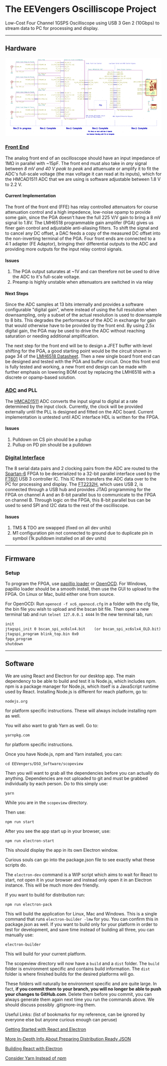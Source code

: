 # The EEVengers Oscilliscope Project
Low-Cost Four Channel 1GSPS Oscilliscope using USB 3 Gen 2 (10Gbps) to stream data to PC for processing and display.
___
## Hardware
![Picture](DSO_Hardware/Block_Diagram.png?raw=true "Block Diagram")

### [Front End](DSO_Hardware/FE)
The analog front end of an oscilloscope should have an input impedance of 1MΩ in parallel with ~15pF. The front end must also take in *any* signal between *8 mV and 40 V peak to peak* and attuenuate or amplify it to fit the ADC's full-scale voltage (the max voltage it can read at its inputs), which for the HMCAD1511 ADC that we are using is software adjustable between 1.8 V to 2.2 V.

#### Current Implementation
The front of the front end (FFE) has relay controlled attenuators for course attenuation control and a high impedence, low-noise opamp to provide some gain, since the PGA doesn't have the full 225 V/V gain to bring a 8 mV signal to 1.8V. The LMH6518 programmable gain amplifer (PGA) gives us finer gain control and adjustable anti-aliasing filters. To shift the signal and to cancel any DC offset, a DAC feeds a copy of the measured DC offset into the non-inverting terminal of the PGA. Four front ends are connected to a 4:1 adapter (FE Adaptor), bringing their differential outputs to the ADC and providing more outputs for the input relay control signals.

#### Issues
1. The PGA output saturates at ~1V and can therefore not be used to drive the ADC to it's full-scale voltage.
2. Preamp is highly unstable when attenuators are switched in via relay

#### Next Steps
Since the ADC samples at 13 bits internally and provides a software configurable "digital gain", where instead of using the full resolution when downsampling, only a subset of the actual resolution is used to downsample to 8 bits. This degrades the performance of the ADC in exchange for gain that would otherwise have to be provided by the front end. By using 2.5x digital gain, the PGA may be used to drive the ADC without reaching saturation or needing additional amplification.

The next step for the front end will be to design a JFET buffer with level shifting for the PGA, a good starting point would be the circuit shown in page 34 of the [LMH6518 Datasheet](http://www.ti.com/lit/ds/symlink/lmh6518.pdf). Then a new single board front end can be designed and tested with the PGA and buffer circuit. Once this front end is fully tested and working, a new front end design can be made with further emphasis on lowering BOM cost by replacing the LMH6518 with a discrete or opamp-based solution.

### [ADC](DSO_Hardware/ADC) and PLL
The [HMCAD1511](https://www.analog.com/media/en/technical-documentation/data-sheets/hmcad1511.pdf) ADC converts the input signal to digital at a rate determined by the input clock. Currently, the clock will be provided externally until the PLL is designed and fitted on the ADC board. Current implementation is untested until ADC interface HDL is written for the FPGA.

#### Issues
1. Pulldown on CS pin should be a pullup
2. Pullup on PD pin should be a pulldown

### [Digital Interface](DSO_Hardware/Digital_Interface)
The 8 serial data pairs and 2 clocking pairs from the ADC are routed to the [Spartan-6](https://www.xilinx.com/products/silicon-devices/fpga/spartan-6.html#documentation) FPGA to be deserialized to a 32-bit parallel interface used by the [FT601](https://www.ftdichip.com/Support/Documents/DataSheets/ICs/DS_FT600Q-FT601Q%20IC%20Datasheet.pdf) USB 3 controller IC. This IC then transfers the ADC data over to the PC for processing and display. The [FT2232H](https://www.ftdichip.com/Support/Documents/DataSheets/ICs/DS_FT2232H.pdf), which uses USB 2, is connected through a USB hub and provides JTAG programming for the FPGA on channel A and an 8-bit parallel bus to communicate to the FPGA on channel B. Through logic on the FPGA, this 8-bit parallel bus can be used to send SPI and I2C data to the rest of the oscilliscope.

#### Issues
1. TMS & TDO are swapped (fixed on all dev units)
2. M1 configuration pin not connected to ground due to duplicate pin in symbol (1k pulldown installed on all dev units)

___
## Firmware
### Setup
To program the FPGA, use [papillio loader](http://www.papilio.cc/index.php?n=Papilio.PapilioLoaderV2) or [OpenOCD](http://openocd.org/). For Windows, papillio loader should be a smooth install, then use the GUI to upload to the FPGA. On Linux or Mac, build either one from source.

For OpenOCD:
Run `openocd -f xc6_openocd.cfg` in a folder with the cfg file, the bin file you wish to upload and the bscan bit file.
Then open a new terminal tab and run `telnet 127.0.0.1 4444`
In the new terminal tab, run:

```
init
jtagspi_init 0 bscan_spi_xc6slx4.bit    (or bscan_spi_xc6slx4_OLD.bit)
jtagspi_program blink_top.bin 0x0
fpga_program
shutdown
```

___
## Software

We are using React and Electron for our desktop app. The main dependency to be able to build and test it is Node.js, which includes npm. npm is a package manager for Node.js, which itself is a JavaScript runtime used by React. Installing Node.js is different for reach platform, go to:
```
nodejs.org
```
for platform specific instructions. These will always include installing npm as well.

You will also want to grab Yarn as well. Go to:
```
yarnpkg.com
```
for platform specific instructions.

Once you have Node.js, npm and Yarn installed, you can:
```
cd EEVengers/DSO_Software/scopeview
```
Then you will want to grab all the dependencies before you can actually do anything. Dependencies are not uploaded to git and must be grabbed individually by each person. Do to this simply use:
```
yarn
```
While you are in the `scopeview` directory.

Then use:
```
npm run start
```
After you see the app start up in your browser, use:
```
npm run electron-start
```
This should display the app in its own Electron window.

Curious souls can go into the package.json file to see exactly what these scripts do.

The `electron-dev` command is a WIP script which aims to wait for React to start, not open it in your browser and instead only open it in an Electron instance. This will be much more dev friendly.

If you want to build for distribution run:
```
npm run electron-pack
```
This will build the application for Linux, Mac and Windows. This is a single command that runs `electron-builder -lmw` for you. You can confirm this in package.json as well. If you want to build only for your platform in order to test for development, and save time instead of building all three, you can manually use:
```
electron-builder
```
This will build for your current platform.

The scopeview directory will now have a `build` and a `dist` folder. The `build` folder is environment specific and contains build information. The `dist` folder is where finished builds for the desired platforms will go.

These folders will naturally be environment specific and are quite large. In fact, **if you commit them to your branch, you will no longer be able to push your changes to GitHub.com**. Delete them before you commit, you can always generate them again next time you run the commands above. We should discuss possibly .gitignore-ing them.

Useful Links: (list of bookmarks for my reference, can be ignored by everyone else but anyone curious enough can peruse)

[Getting Started with React and Electron](https://medium.com/@brockhoff/using-electron-with-react-the-basics-e93f9761f86f)

[More In-Depth Info About Preparing Distribution Ready JSON](https://getstream.io/blog/takeaways-on-building-a-react-based-app-with-electron/)

[Building React with Electron](https://medium.com/@kitze/%EF%B8%8F-from-react-to-an-electron-app-ready-for-production-a0468ecb1da3)

[Consider Yarn Instead of npm](https://yarnpkg.com/lang/en/)
